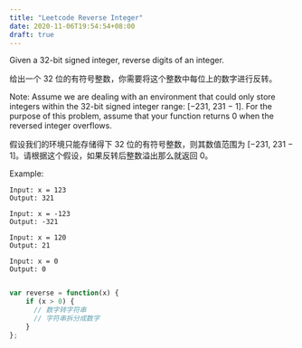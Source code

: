 ```yaml
---
title: "Leetcode Reverse Integer"
date: 2020-11-06T19:54:54+08:00
draft: true
---
```


Given a 32-bit signed integer, reverse digits of an integer.

给出一个 32 位的有符号整数，你需要将这个整数中每位上的数字进行反转。

Note:
Assume we are dealing with an environment that could only store integers within the 32-bit signed integer range: [−231,  231 − 1]. For the purpose of this problem, assume that your function returns 0 when the reversed integer overflows.

假设我们的环境只能存储得下 32 位的有符号整数，则其数值范围为 [−231,  231 − 1]。请根据这个假设，如果反转后整数溢出那么就返回 0。

Example:

```
Input: x = 123
Output: 321

Input: x = -123
Output: -321

Input: x = 120
Output: 21

Input: x = 0
Output: 0
```

```c++
```

```js
var reverse = function(x) {
    if (x > 0) {
      // 数字转字符串 
      // 字符串拆分成数字
    }
};
```

```go

```

```php
```